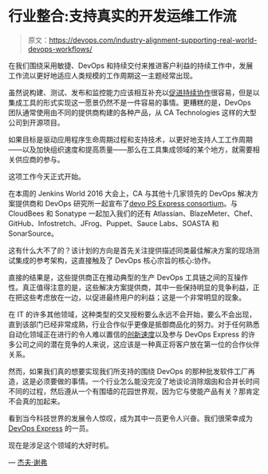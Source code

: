 # 行业整合:支持真实的开发运维工作流

> 原文：<https://devops.com/industry-alignment-supporting-real-world-devops-workflows/>

在我们围绕采用敏捷、DevOps 和持续交付来推进客户利益的持续工作中，发展工作流以更好地适应人类规模的工作周期这一主题经常出现。

虽然说构建、测试、发布和监控能力应该相互补充以[促进持续协作](https://devops.com/2016/06/21/devops-matchmaking-apm-ci-perfect-marriage/)很容易，但是以集成工具的形式实现这一愿景仍然不是一件容易的事情。更糟糕的是，DevOps 团队通常使用由不同的提供商构建的各种产品，从 CA Technologies 这样的大型公司到开源项目。

如果目标是驱动应用程序生命周期过程和支持技术，以更好地支持人工工作周期——以及加快组织速度和提高质量——那么在工具集成领域的某个地方，就需要相关供应商的参与。

这项工作今天正式开始。

在本周的 Jenkins World 2016 大会上，CA 与其他十几家领先的 DevOps 解决方案提供商和 DevOps 研究所一起宣布了[devo PS Express consortium](https://devops.com/2016/09/14/introducing-devops-express/)。与 CloudBees 和 Sonatype 一起加入我们的还有 Atlassian、BlazeMeter、Chef、GitHub、Infostretch、JFrog、Puppet、Sauce Labs、SOASTA 和 SonarSource。

这有什么大不了的？该计划的方向是首先关注提供描述同类最佳解决方案的现场测试集成的参考架构，这直接触及了 DevOps 核心宗旨的核心:协作。

直接的结果是，这些提供商正在推动典型的生产 DevOps 工具链之间的互操作性。真正值得注意的是，这些解决方案提供商，其中一些保持明显的竞争利益，正在把这些考虑放在一边，以促进最终用户的利益；这是一个非常明显的现象。

在 IT 的许多其他领域，这种类型的交叉授粉要么永远不会开始，要么不会出现，直到该部门已经非常成熟，行业合作似乎更像是抵御商品化的努力。对于任何熟悉自动化领域正在进行的令人难以置信的[创新速度](https://devops.com/2016/09/15/synthetic-monitoring-the-start-of-the-monitoring-journey/)以及参与 DevOps Express 的许多公司之间的潜在竞争的人来说，这应该是一种真正将客户放在第一位的合作伙伴关系。

然而，如果我们真的想要实现我们所支持的围绕 DevOps 的那种批发软件工厂再造，这是必须要做的事情。一个行业怎么能没完没了地谈论消除烟囱和合并长时间不同的过程，然后遵从一个有围墙的花园世界观，因为它与使能产品有关？那肯定不会真的加起来。

看到当今科技世界的发展令人惊叹，成为其中一员更令人兴奋。我们很荣幸成为 [DevOps Express](http://www.businesswire.com/news/home/20160914005298/en/) 的一员。

现在是涉足这个领域的大好时机。

— [杰夫·谢弗](https://devops.com/author/jeff-scheaffer/)